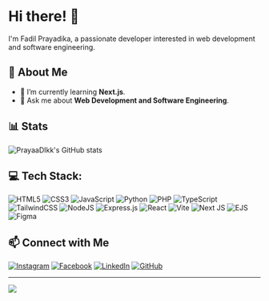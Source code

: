 # Hi there! 👋  
I'm Fadil Prayadika, a passionate developer interested in web development and software engineering.

## 🚀 About Me
- 🌱 I’m currently learning **Next.js**.
- 💬 Ask me about **Web Development and Software Engineering**.

## 📊 Stats
![PrayaaDIkk's GitHub stats](https://github-readme-stats.vercel.app/api?username=prayaadikk&show=reviews&show_icons=true&theme=dark)

## 💻 Tech Stack:
![HTML5](https://img.shields.io/badge/html5-%23E34F26.svg?style=for-the-badge&logo=html5&logoColor=white) ![CSS3](https://img.shields.io/badge/css3-%231572B6.svg?style=for-the-badge&logo=css3&logoColor=white) ![JavaScript](https://img.shields.io/badge/javascript-%23323330.svg?style=for-the-badge&logo=javascript&logoColor=%23F7DF1E) ![Python](https://img.shields.io/badge/python-3670A0?style=for-the-badge&logo=python&logoColor=ffdd54) ![PHP](https://img.shields.io/badge/php-%23777BB4.svg?style=for-the-badge&logo=php&logoColor=white) ![TypeScript](https://img.shields.io/badge/typescript-%23007ACC.svg?style=for-the-badge&logo=typescript&logoColor=white) ![TailwindCSS](https://img.shields.io/badge/tailwindcss-%2338B2AC.svg?style=for-the-badge&logo=tailwind-css&logoColor=white) ![NodeJS](https://img.shields.io/badge/node.js-6DA55F?style=for-the-badge&logo=node.js&logoColor=white) ![Express.js](https://img.shields.io/badge/express.js-%23404d59.svg?style=for-the-badge&logo=express&logoColor=%2361DAFB) ![React](https://img.shields.io/badge/react-%2320232a.svg?style=for-the-badge&logo=react&logoColor=%2361DAFB) ![Vite](https://img.shields.io/badge/vite-%23646CFF.svg?style=for-the-badge&logo=vite&logoColor=white) ![Next JS](https://img.shields.io/badge/Next-black?style=for-the-badge&logo=next.js&logoColor=white) ![EJS](https://img.shields.io/badge/ejs-%23B4CA65.svg?style=for-the-badge&logo=ejs&logoColor=black) ![Figma](https://img.shields.io/badge/figma-%23F24E1E.svg?style=for-the-badge&logo=figma&logoColor=white)

## 📫 Connect with Me
[![Instagram](https://img.shields.io/badge/Instagram-Profile-pink?style=flat&logo=instagram)](https://www.instagram.com/prayadikaa)
[![Facebook](https://img.shields.io/badge/Facebook-Profile-blue?style=flat&logo=facebook)](https://www.facebook.com/fadil.prayadika)
[![LinkedIn](https://img.shields.io/badge/LinkedIn-Profile-blue?style=flat&logo=linkedin)](https://www.linkedin.com/in/fadil-prayadika-9852272a1/)
[![GitHub](https://img.shields.io/badge/GitHub-Profile-black?style=flat&logo=github)](https://github.com/PrayaaDikk)

---
[![](https://visitcount.itsvg.in/api?id=PrayaaDikk&icon=0&color=0)](https://visitcount.itsvg.in)
